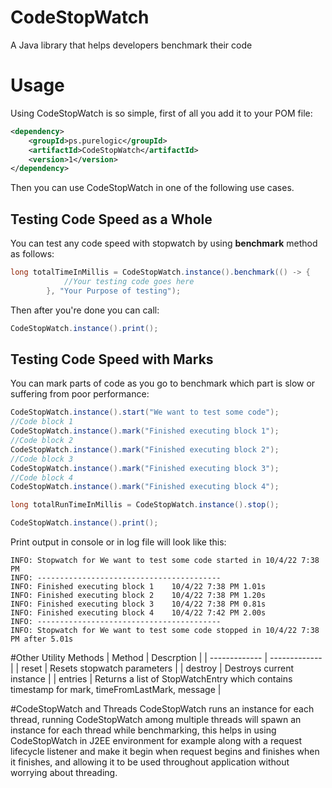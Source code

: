 # CodeStopWatch
A Java library that helps developers benchmark their code

# Usage
Using CodeStopWatch is so simple, first of all you add it to your POM file:

```xml
<dependency>
    <groupId>ps.purelogic</groupId>
    <artifactId>CodeStopWatch</artifactId>
    <version>1</version>
</dependency>
```

Then you can use CodeStopWatch in one of the following use cases.

## Testing Code Speed as a Whole
You can test any code speed with stopwatch by using **benchmark** method as follows:

```java
long totalTimeInMillis = CodeStopWatch.instance().benchmark(() -> {
            //Your testing code goes here
        }, "Your Purpose of testing");
```

Then after you're done you can call:

```java
CodeStopWatch.instance().print();
```

## Testing Code Speed with Marks
You can mark parts of code as you go to benchmark which part is slow or suffering from poor performance:

```java
CodeStopWatch.instance().start("We want to test some code");
//Code block 1
CodeStopWatch.instance().mark("Finished executing block 1");
//Code block 2
CodeStopWatch.instance().mark("Finished executing block 2");
//Code block 3
CodeStopWatch.instance().mark("Finished executing block 3");
//Code block 4
CodeStopWatch.instance().mark("Finished executing block 4");

long totalRunTimeInMillis = CodeStopWatch.instance().stop();

CodeStopWatch.instance().print();
```

Print output in console or in log file will look like this:
```
INFO: Stopwatch for We want to test some code started in 10/4/22 7:38 PM
INFO: -----------------------------------------
INFO: Finished executing block 1	10/4/22 7:38 PM	1.01s
INFO: Finished executing block 2	10/4/22 7:38 PM	1.20s
INFO: Finished executing block 3	10/4/22 7:38 PM	0.81s
INFO: Finished executing block 4	10/4/22 7:42 PM	2.00s
INFO: -----------------------------------------
INFO: Stopwatch for We want to test some code stopped in 10/4/22 7:38 PM after 5.01s
```

#Other Utility Methods
| Method  | Descrption |
| ------------- | ------------- |
| reset  | Resets stopwatch parameters  |
| destroy  | Destroys current instance  |
| entries  | Returns a list of StopWatchEntry which contains timestamp for mark, timeFromLastMark, message  |

#CodeStopWatch and Threads
CodeStopWatch runs an instance for each thread, running CodeStopWatch among multiple threads will spawn an instance for each thread while benchmarking, this helps in using CodeStopWatch in J2EE environment for example along with a request lifecycle listener and make it begin when request begins and finishes when it finishes, and allowing it to be used throughout application without worrying about threading.
